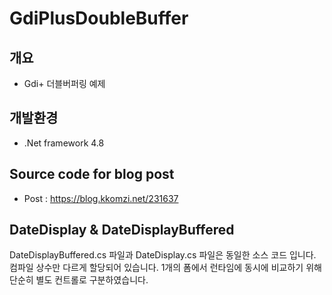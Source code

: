 # GdiPlusDoubleBuffer

## 개요
- Gdi+ 더블버퍼링 예제

## 개발환경
- .Net framework 4.8

## Source code for blog post
- Post : https://blog.kkomzi.net/231637

## DateDisplay & DateDisplayBuffered
DateDisplayBuffered.cs 파일과 DateDisplay.cs 파일은 동일한 소스 코드 입니다.
컴파일 상수만 다르게 할당되어 있습니다.
1개의 폼에서 런타임에 동시에 비교하기 위해 단순히 별도 컨트롤로 구분하였습니다.
